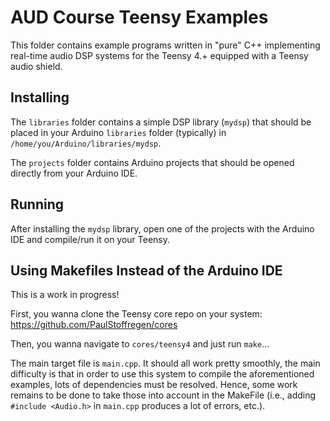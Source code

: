 # AUD Course Teensy Examples

This folder contains example programs written in "pure" C++ implementing real-time audio DSP systems for the Teensy 4.+ equipped with a Teensy audio shield.

## Installing

The `libraries` folder contains a simple DSP library (`mydsp`) that should be placed in your Arduino `libraries` folder (typically) in `/home/you/Arduino/libraries/mydsp`.

The `projects` folder contains Arduino projects that should be opened directly from your Arduino IDE. 

## Running

After installing the `mydsp` library, open one of the projects with the Arduino IDE and compile/run it on your Teensy.

## Using Makefiles Instead of the Arduino IDE

This is a work in progress!

First, you wanna clone the Teensy core repo on your system: <https://github.com/PaulStoffregen/cores>

Then, you wanna navigate to `cores/teensy4` and just run `make`...

The main target file is `main.cpp`. It should all work pretty smoothly, the main difficulty is that in order to use this system to compile the aforementioned examples, lots of dependencies must be resolved. Hence, some work remains to be done to take those into account in the MakeFile (i.e., adding `#include <Audio.h>` in `main.cpp` produces a lot of errors, etc.). 
